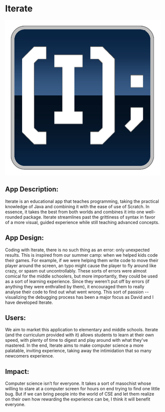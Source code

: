# Iterate

![alt text](https://raw.githubusercontent.com/Mutilar/Iterate/master/Sprites/Iterate_icon.png "Logo Title Text 1")

## App Description:

Iterate is an educational app that teaches programming, taking the practical knowledge of Java and combining it with the ease of use of Scratch. In essence, it takes the best from both worlds and combines it into one well-rounded package. Iterate streamlines past the grittiness of syntax in favor of a more visual, guided experience while still teaching advanced concepts.


## App Design:

Coding with Iterate, there is no such thing as an error: only unexpected results. This is inspired from our summer camp: when we helped kids code their games. For example, if we were helping them write code to move their player around the screen, an typo might cause the player to fly around like crazy, or spasm out uncontrollably. These sorts of errors were almost comical for the middle schoolers, but more importantly, they could be used as a sort of learning experience. Since they weren’t put off by errors (if anything they were enthralled by them), it encouraged them to really analyse their code to find out what went wrong. This sort of passion -- visualizing the debugging process has been a major focus as David and I have developed Iterate. 

## Users:

We aim to market this application to elementary and middle schools. Iterate (and the curriculum provided with it) allows students to learn at their own speed, with plenty of time to digest and play around with what they've mastered. 
In the end, Iterate aims to make computer science a more palatable, inviting experience, taking away the intimidation that so many newcomers experience.  


## Impact:

Computer science isn’t for everyone. It takes a sort of masochist whose willing to stare at a computer screen for hours on end trying to find one little bug. But if we can bring people into the world of CSE and let them realize on their own how rewarding the experience can be, I think it will benefit everyone.
